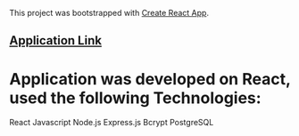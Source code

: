This project was bootstrapped with [Create React App](https://github.com/facebook/create-react-app).

## [Application Link](https://super-face-recognition.herokuapp.com/)

# Application was developed on React, used the following Technologies:

React
Javascript
Node.js
Express.js
Bcrypt
PostgreSQL
